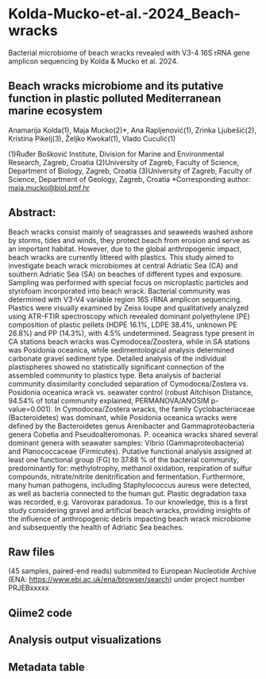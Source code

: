 # Kolda-Mucko-et-al.-2024_Beach-wracks
Bacterial microbiome of beach wracks revealed with V3-4 16S rRNA gene amplicon sequencing by Kolda &amp; Mucko et al. 2024.

## Beach wracks microbiome and its putative function in plastic polluted Mediterranean marine ecosystem
Anamarija Kolda(1), Maja Mucko(2)*, Ana Rapljenović(1), Zrinka Ljubešić(2), Kristina Pikelj(3), Željko Kwokal(1), Vlado Cuculić(1)

(1)Ruđer Bošković Institute, Division for Marine and Environmental Research, Zagreb, Croatia
(2)University of Zagreb, Faculty of Science, Department of Biology, Zagreb, Croatia
(3)University of Zagreb, Faculty of Science, Department of Geology, Zagreb, Croatia
*Corresponding author: maja.mucko@biol.pmf.hr

## Abstract: 
Beach wracks consist mainly of seagrasses and seaweeds washed ashore by storms, tides and winds, they protect beach from erosion and serve as an important habitat. However, due to the global anthropogenic impact, beach wracks are currently littered with plastics. This study aimed to investigate beach wrack microbiomes at central Adriatic Sea (CA) and southern Adriatic Sea (SA) on beaches of different types and exposure. Sampling was performed with special focus on microplastic particles and styrofoam incorporated into beach wrack. Bacterial community was determined with V3-V4 variable region 16S rRNA amplicon sequencing. Plastics were visually examined by Zeiss loupe and qualitatively analyzed using ATR-FTIR spectroscopy which revealed dominant polyethylene (PE) composition of plastic pellets (HDPE 16.1%, LDPE 38.4%, unknown PE 26.8%) and PP (14.3%), with 4.5% undetermined. Seagrass type present in CA stations beach wracks was Cymodocea/Zoostera, while in SA stations was Posidonia oceanica, while sedimentological analysis determined carbonate gravel sediment type.  Detailed analysis of the individual plastispheres showed no statistically significant connection of the assembled community to plastics type. Beta analysis of bacterial community dissimilarity concluded separation of Cymodocea/Zostera vs. Posidonia oceanica wrack vs. seawater control  (robust Aitchison Distance, 94.54% of total community explained, PERMANOVA/ANOSIM p-value=0.001). In Cymodocea/Zostera wracks, the family Cyclobacteriaceae (Bacteroidetes) was dominant, while Posidonia oceanica wracks were defined by the Bacteroidetes genus Arenibacter and Gammaproteobacteria genera Cobetia and Pseudoalteromonas. P. oceanica wracks shared several dominant genera with seawater samples: Vibrio (Gammaproteobacteria) and Planococcaceae (Firmicutes). Putative functional analysis assigned at least one functional group (FG) to 37.88 % of the bacterial community, predominantly for: methylotrophy, methanol oxidation, respiration of sulfur compounds, nitrate/nitrite denitrification and fermentation. Furthermore, many human pathogens, including Staphylococcus aureus were detected, as well as bacteria connected to the human gut. Plastic degradation taxa was recorded, e.g. Varovorax paradoxus. To our knowledge, this is a first study considering gravel and artificial beach wracks, providing insights of the influence of anthropogenic debris impacting beach wrack microbiome and subsequently the health of Adriatic Sea beaches.

## Raw files 
(45 samples, paired-end reads) submmited to European Nucleotide Archive (ENA: https://www.ebi.ac.uk/ena/browser/search) under project number PRJEBxxxxx

## Qiime2 code

## Analysis output visualizations

## Metadata table
